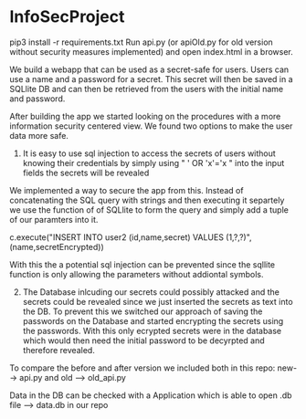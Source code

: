 # InfoSecProject

pip3 install -r requirements.txt
Run api.py (or apiOld.py for old version without security measures implemented) and open index.html in a browser.


We build a webapp that can be used as a secret-safe for users.
Users can use a name and a password for a secret.
This secret will then be saved in a SQLlite DB and can then be retrieved from the users with the initial name and password.

After building the app we started looking on the procedures with a more information security centered view. We found two options to make the user data more safe.

1. It is easy to use sql injection to access the secrets of users without knowing their credentials
by simply using " ' OR 'x'='x " into the input fields the secrets will be revealed

We implemented a way to secure the app from this. Instead of concatenating the SQL query with strings and then executing it separtely we use the function of of SQLlite to form the query and simply add a tuple of our paramters into it.

c.execute("INSERT INTO user2 (id,name,secret) VALUES (1,?,?)",(name,secretEncrypted))

With this the a potential sql injection can be prevented since the sqllite function is only allowing the parameters without addiontal symbols.


2. The Database inlcuding our secrets could possibly attacked and the secrets could be revealed since we just inserted the secrets as text into the DB.
To prevent this we switched our approach of saving the passwords on the Database and started encrypting the secrets using the passwords. With this only ecrypted secrets were in the database which would then need the initial password to be decyrpted and therefore revealed. 

To compare the before and after version we included both in this repo: new--> api.py  and old --> old_api.py


Data in the DB can be checked with a Application which is able to open .db file --> data.db in our repo
